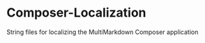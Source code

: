 Composer-Localization
=====================

String files for localizing the MultiMarkdown Composer application
